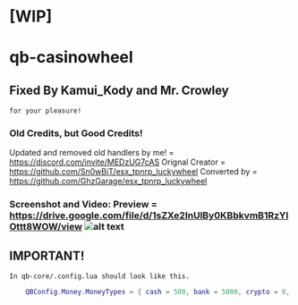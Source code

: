 # [WIP]
# qb-casinowheel  
## Fixed By Kamui_Kody and Mr. Crowley 
    for your pleasure!
### Old Credits, but Good Credits!
Updated and removed old handlers by me! = https://discord.com/invite/MEDzUG7cAS
Orignal Creator =  https://github.com/Sn0wBiT/esx_tpnrp_luckywheel
Converted by =  https://github.com/GhzGarage/esx_tpnrp_luckywheel 
### Screenshot and Video: Preview =  https://drive.google.com/file/d/1sZXe2InUlBy0KBbkvmB1RzYlOttt8WOW/view  ![alt text](https://raw.githubusercontent.com/Sn0wBiT/esx_tpnrp_luckywheel/master/20190825224811_1.jpg)


## IMPORTANT!
    In qb-core/.config.lua should look like this.
```lua
    QBConfig.Money.MoneyTypes = { cash = 500, bank = 5000, crypto = 0, casinochips = 0 }
```

